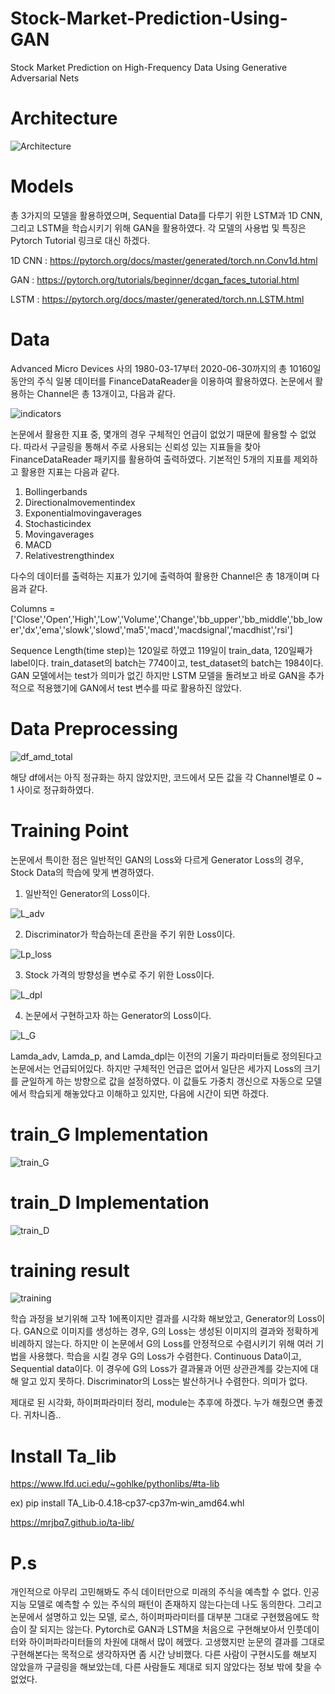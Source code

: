# Stock-Market-Prediction-Using-GAN
Stock Market Prediction on High-Frequency Data Using Generative Adversarial Nets

# Architecture
![Architecture](https://user-images.githubusercontent.com/59387983/86938770-be88dc80-c17b-11ea-816b-17bd62675660.PNG)

# Models
총 3가지의 모델을 활용하였으며, Sequential Data를 다루기 위한 LSTM과 1D CNN, 그리고 LSTM을 학습시키기 위해 GAN을 활용하였다. 각 모델의 사용법 및 특징은 Pytorch Tutorial 링크로 대신 하겠다.

1D CNN : https://pytorch.org/docs/master/generated/torch.nn.Conv1d.html

GAN : https://pytorch.org/tutorials/beginner/dcgan_faces_tutorial.html

LSTM : https://pytorch.org/docs/master/generated/torch.nn.LSTM.html

# Data
Advanced Micro Devices 사의 1980-03-17부터 2020-06-30까지의 총 10160일 동안의 주식 일봉 데이터를 FinanceDataReader을 이용하여 활용하였다. 논문에서 활용하는 Channel은 총 13개이고, 다음과 같다.

![indicators](https://user-images.githubusercontent.com/59387983/86939182-37883400-c17c-11ea-9c68-9a86d20fd9ee.PNG)

논문에서 활용한 지표 중, 몇개의 경우 구체적인 언급이 없었기 때문에 활용할 수 없었다. 따라서 구글링을 통해서 주로 사용되는 신뢰성 있는 지표들을 찾아 FinanceDataReader 패키지를 활용하여 출력하였다. 기본적인 5개의 지표를 제외하고 활용한 지표는 다음과 같다.

1. Bollingerbands
2. Directionalmovementindex
3. Exponentialmovingaverages
4. Stochasticindex
5. Movingaverages
6. MACD
7. Relativestrengthindex

다수의 데이터를 출력하는 지표가 있기에 출력하여 활용한 Channel은 총 18개이며 다음과 같다.

Columns = ['Close','Open','High','Low','Volume','Change','bb_upper','bb_middle','bb_lower','dx','ema','slowk','slowd','ma5','macd','macdsignal','macdhist','rsi']

Sequence Length(time step)는 120일로 하였고 119일이 train_data, 120일째가 label이다. train_dataset의 batch는 7740이고, test_dataset의 batch는 1984이다. GAN 모델에서는 test가 의미가 없긴 하지만 LSTM 모델을 돌려보고 바로 GAN을 추가적으로 적용했기에 GAN에서 test 변수를 따로 활용하진 않았다.

# Data Preprocessing
![df_amd_total](https://user-images.githubusercontent.com/59387983/86942768-82a44600-c180-11ea-9ffe-38aa8f94fb4a.PNG)

해당 df에서는 아직 정규화는 하지 않았지만, 코드에서 모든 값을 각 Channel별로 0 ~ 1 사이로 정규화하였다.

# Training Point
논문에서 특이한 점은 일반적인 GAN의 Loss와 다르게 Generator Loss의 경우, Stock Data의 학습에 맞게 변경하였다.

1. 일반적인 Generator의 Loss이다.

![L_adv](https://user-images.githubusercontent.com/59387983/86940309-9ac69600-c17d-11ea-81d9-0270df012a6a.PNG)

2. Discriminator가 학습하는데 혼란을 주기 위한 Loss이다.

![Lp_loss](https://user-images.githubusercontent.com/59387983/86940306-9a2dff80-c17d-11ea-8d5b-03e7e666b33c.PNG)

3. Stock 가격의 방향성을 변수로 주기 위한 Loss이다.

![L_dpl](https://user-images.githubusercontent.com/59387983/86940301-99956900-c17d-11ea-97d3-ae257f337ec6.PNG)

4. 논문에서 구현하고자 하는 Generator의 Loss이다.

![L_G](https://user-images.githubusercontent.com/59387983/86940626-03157780-c17e-11ea-8a97-020a217f4a6b.PNG)

Lamda_adv, Lamda_p, and Lamda_dpl는 이전의 기울기 파라미터들로 정의된다고 논문에서는 언급되어있다. 하지만 구체적인 언급은 없어서 일단은 세가지 Loss의 크기를 균일하게 하는 방향으로 값을 설정하였다. 이 값들도 가중치 갱신으로 자동으로 모델에서 학습되게 해놓았다고 이해하고 있지만, 다음에 시간이 되면 하겠다.

# train_G Implementation
![train_G](https://user-images.githubusercontent.com/59387983/86941960-884d5c00-c17f-11ea-8cda-9b969ac9ed4b.PNG)

# train_D Implementation
![train_D](https://user-images.githubusercontent.com/59387983/86941964-897e8900-c17f-11ea-9b8b-02c823e6678e.PNG)

# training result
![training](https://user-images.githubusercontent.com/59387983/86981220-eea69e80-c1c0-11ea-8296-be70de87e35c.png)

학습 과정을 보기위해 고작 1에폭이지만 결과를 시각화 해보았고, Generator의 Loss이다. GAN으로 이미지를 생성하는 경우, G의 Loss는 생성된 이미지의 결과와 정확하게 비례하지 않는다. 하지만 이 논문에서 G의 Loss를 안정적으로 수렴시키기 위해 여러 기법을 사용했다. 학습을 시킬 경우 G의 Loss가 수렴한다. Continuous Data이고, Sequential data이다. 이 경우에 G의 Loss가 결과물과 어떤 상관관계를 갖는지에 대해 알고 있지 못하다. Discriminator의 Loss는 발산하거나 수렴한다. 의미가 없다.

제대로 된 시각화, 하이퍼파라미터 정리, module는 추후에 하겠다. 누가 해줬으면 좋겠다. 귀차니즘..


# Install Ta_lib
https://www.lfd.uci.edu/~gohlke/pythonlibs/#ta-lib

ex) pip install TA_Lib‑0.4.18‑cp37‑cp37m‑win_amd64.whl

https://mrjbq7.github.io/ta-lib/

# P.s
개인적으로 아무리 고민해봐도 주식 데이터만으로 미래의 주식을 예측할 수 없다. 인공지능 모델로 예측할 수 있는 주식의 패턴이 존재하지 않는다는데 나도 동의한다. 그리고 논문에서 설명하고 있는 모델, 로스, 하이퍼파라미터를 대부분 그대로 구현했음에도 학습이 잘 되지는 않는다. Pytorch로 GAN과 LSTM을 처음으로 구현해보아서 인풋데이터와 하이퍼파라미터들의 차원에 대해서 많이 헤맸다. 고생했지만 눈문의 결과를 그대로 구현해본다는 목적으로 생각하자면 좀 시간 낭비했다. 다른 사람이 구현시도를 해보지 않았을까 구글링을 해보았는데, 다른 사람들도 제대로 되지 않았다는 정보 밖에 찾을 수 없었다.
